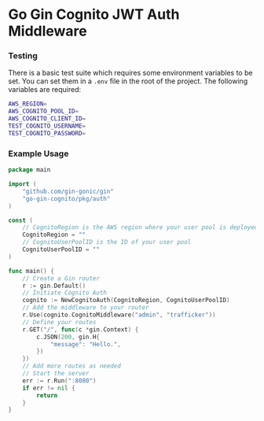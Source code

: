 # Go Gin Cognito JWT Auth Middleware

### Testing
There is a basic test suite which requires some environment variables to be set. You can set them in a `.env` file in the root of the project. The following variables are required:

```bash
AWS_REGION=
AWS_COGNITO_POOL_ID=
AWS_COGNITO_CLIENT_ID=
TEST_COGNITO_USERNAME=
TEST_COGNITO_PASSWORD=
```

### Example Usage

```go
package main

import (
	"github.com/gin-gonic/gin"
	"go-gin-cognito/pkg/auth"
)

const (
	// CognitoRegion is the AWS region where your user pool is deployed
    CognitoRegion = ""
	// CognitoUserPoolID is the ID of your user pool
	CognitoUserPoolID = ""
)

func main() {
	// Create a Gin router
	r := gin.Default()
	// Initiate Cognito Auth
	cognito := NewCognitoAuth(CognitoRegion, CognitoUserPoolID)
	// Add the middleware to your router
	r.Use(cognito.CognitoMiddleware("admin", "trafficker"))
	// Define your routes
	r.GET("/", func(c *gin.Context) {
		c.JSON(200, gin.H{
			"message": "Hello.",
		})
	})
	// Add more routes as needed
	// Start the server
	err := r.Run(":8080")
	if err != nil {
		return
	}
}
```